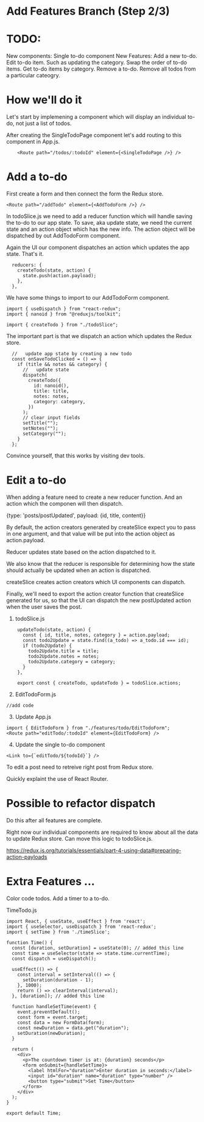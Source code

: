 # Add Features Branch (Step 2/3)

# TODO:

New components:
Single to-do component
New Features:
Add a new to-do.
Edit to-do item. Such as updating the category.
Swap the order of to-do items.
Get to-do items by category.
Remove a to-do.
Remove all todos from a particular cateogry.

# How we'll do it

Let's start by implemening a component which will display an individual to-do, not just a list of todos.

<SingleTodoPage>

After creating the SingleTodoPage component let's add routing to this component in App.js.

```
    <Route path="/todos/:todoId" element={<SingleTodoPage />} />
```

# Add a to-do

First create a form and then connect the form the Redux store.

```
<Route path="/addTodo" element={<AddTodoForm />} />
```

In todoSlice.js we need to add a reducer function which will handle saving the to-do to our app state.
To save, aka update state, we need the current state and an action object which has the new info. The action object will be dispatched by out AddTodoForm component.

Again the UI our component dispatches an action which updates the app state. That's it.

```
  reducers: {
    createTodo(state, action) {
      state.push(action.payload);
    },
  },
```

We have some things to import to our AddTodoForm component.

```
import { useDispatch } from "react-redux";
import { nanoid } from "@reduxjs/toolkit";

import { createTodo } from "./todoSlice";
```

The important part is that we dispatch an action which updates the Redux store.

```
  //   update app state by creating a new todo
  const onSaveTodoClicked = () => {
    if (title && notes && category) {
      //   update state
      dispatch(
        createTodo({
          id: nanoid(),
          title: title,
          notes: notes,
          category: category,
        })
      );
      // clear input fields
      setTitle("");
      setNotes("");
      setCategory("");
    }
  };
```

Convince yourself, that this works by visiting dev tools.

# Edit a to-do

<EditPostForm>

When adding a feature need to create a new reducer function. And an action which the componen will then dispatch.

{type: 'posts/postUpdated', payload: {id, title, content}}

By default, the action creators generated by createSlice expect you to pass in one argument, and that value will be put into the action object as action.payload.

Reducer updates state based on the action dispatched to it.

We also know that the reducer is responsible for determining how the state should actually be updated when an action is dispatched.

createSlice creates action creators which UI components can dispatch.

Finally, we'll need to export the action creator function that createSlice generated for us, so that the UI can dispatch the new postUpdated action when the user saves the post.

1. todoSlice.js

```
    updateTodo(state, action) {
      const { id, title, notes, category } = action.payload;
      const todo2Update = state.find((a_todo) => a_todo.id === id);
      if (todo2Update) {
        todo2Update.title = title;
        todo2Update.notes = notes;
        todo2Update.category = category;
      }
    },

    export const { createTodo, updateTodo } = todoSlice.actions;
```

2. EditTodoForm.js

```
//add code
```

3. Update App.js

```
import { EditTodoForm } from "./features/todo/EditTodoForm";
<Route path="editTodo/:todoId" element={EditTodoForm} />
```

4. Update the single to-do component

```
<Link to={`editTodo/${todoId}`} />
```

To edit a post need to retreive right post from Redux store.

Quickly explaint the use of React Router.

# Possible to refactor dispatch

Do this after all features are complete.

Right now our individual components are required to know about all the data to update Redux store.
Can move this logic to todoSlice.js.

https://redux.js.org/tutorials/essentials/part-4-using-data#preparing-action-payloads

# Extra Features ...

Color code todos.
Add a timer to a to-do.

TimeTodo.js

```
import React, { useState, useEffect } from 'react';
import { useSelector, useDispatch } from 'react-redux';
import { setTime } from './timeSlice';

function Time() {
  const [duration, setDuration] = useState(0); // added this line
  const time = useSelector(state => state.time.currentTime);
  const dispatch = useDispatch();

  useEffect(() => {
    const interval = setInterval(() => {
      setDuration(duration - 1);
    }, 1000);
    return () => clearInterval(interval);
  }, [duration]); // added this line

  function handleSetTime(event) {
    event.preventDefault();
    const form = event.target;
    const data = new FormData(form);
    const newDuration = data.get("duration");
    setDuration(newDuration);
  }

  return (
    <div>
      <p>The countdown timer is at: {duration} seconds</p>
      <form onSubmit={handleSetTime}>
        <label htmlFor="duration">Enter duration in seconds:</label>
        <input id="duration" name="duration" type="number" />
        <button type="submit">Set Time</button>
      </form>
    </div>
  );
}

export default Time;
```
